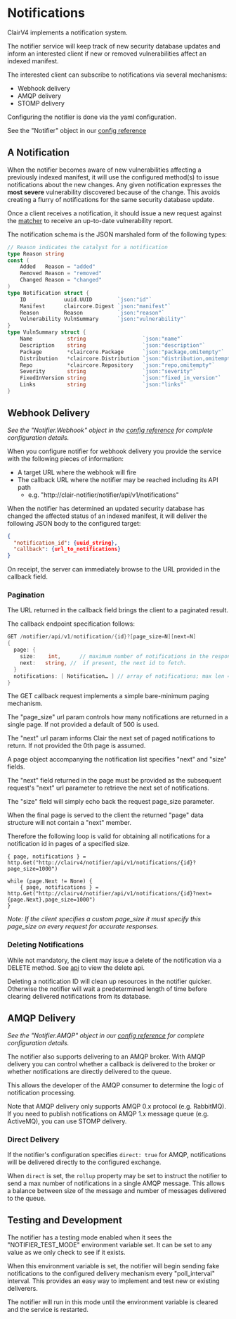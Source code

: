 # Notifications

ClairV4 implements a notification system.

The notifier service will keep track of new security database updates and inform an interested client if new or removed vulnerabilities affect an indexed manifest.

The interested client can subscribe to notifications via several mechanisms:
* Webhook delivery
* AMQP delivery
* STOMP delivery

Configuring the notifier is done via the yaml configuration. 

See the "Notifier" object in our [config reference](../reference/config.md)

## A Notification

When the notifier becomes aware of new vulnerabilities affecting a previously indexed manifest, it will use the configured method(s) to issue notifications about the new changes. Any given notification expresses the **most severe** vulnerability discovered because of the change. This avoids creating a flurry of notifications for the same security database update. 

Once a client receives a notification, it should issue a new request against the [matcher](../reference/matcher.md) to receive an up-to-date vulnerability report.

The notification schema is the JSON marshaled form of the following types:

```go
// Reason indicates the catalyst for a notification
type Reason string
const (
	Added   Reason = "added"
	Removed Reason = "removed"
	Changed Reason = "changed"
)
type Notification struct {
	ID            uuid.UUID        `json:"id"`
	Manifest      claircore.Digest `json:"manifest"`
	Reason        Reason           `json:"reason"`
	Vulnerability VulnSummary      `json:"vulnerability"`
}
type VulnSummary struct {
	Name           string                  `json:"name"`
	Description    string                  `json:"description"`
	Package        *claircore.Package      `json:"package,omitempty"`
	Distribution   *claircore.Distribution `json:"distribution,omitempty"`
	Repo           *claircore.Repository   `json:"repo,omitempty"`
	Severity       string                  `json:"severity"`
	FixedInVersion string                  `json:"fixed_in_version"`
	Links          string                  `json:"links"`
}
```

## Webhook Delivery
*See the "Notifier.Webhook" object in the [config reference](../reference/config.md) for complete configuration details.*

When you configure notifier for webhook delivery you provide the service with the following pieces of information:
* A target URL where the webhook will fire
* The callback URL where the notifier may be reached including its API path
    * e.g. "http://clair-notifier/notifier/api/v1/notifications"

When the notifier has determined an updated security database has changed the affected status of an indexed manifest, it will deliver the following JSON body to the configured target:
```json
{
  "notification_id": {uuid_string},
  "callback": {url_to_notifications}
}
```

On receipt, the server can immediately browse to the URL provided in the callback field.

### Pagination

The URL returned in the callback field brings the client to a paginated result.

The callback endpoint specification follows:

```go
GET /notifier/api/v1/notification/{id}?[page_size=N][next=N]
{
  page: {
    size:    int,      // maximum number of notifications in the response 
    next:   string, //  if present, the next id to fetch.
  }
  notifications: [ Notification… ] // array of notifications; max len == page.size
}
```
The GET callback request implements a simple bare-minimum paging mechanism.

The "page_size" url param controls how many notifications are returned in a single page. 
If not provided a default of 500 is used.

The "next" url param informs Clair the next set of paged notifications to return. If not provided the 0th page is assumed.

A page object accompanying the notification list specifies "next" and "size" fields.

The "next" field returned in the page must be provided as the subsequent request's "next" url parameter to retrieve the next set of notifications.

The "size" field will simply echo back the request page_size parameter.

When the final page is served to the client the returned "page" data structure will not contain a "next" member.

Therefore the following loop is valid for obtaining all notifications for a notification id in pages of a specified size.

```
{ page, notifications } = http.Get("http://clairv4/notifier/api/v1/notifications/{id}?page_size=1000")

while (page.Next != None) {
    { page, notifications } = http.Get("http://clairv4/notifier/api/v1/notifications/{id}?next={page.Next},page_size=1000")
}
```

*Note: If the client specifies a custom page_size it must specify this page_size on every request for accurate responses.*

### Deleting Notifications

While not mandatory, the client may issue a delete of the notification via a DELETE method. See [api](../howto/api.md) to view the delete api.

Deleting a notification ID will clean up resources in the notifier quicker. Otherwise the notifier will wait a predetermined length of time before clearing delivered notifications from its database.

## AMQP Delivery
*See the "Notifier.AMQP" object in our [config reference](../reference/config.md) for complete configuration details.*

The notifier also supports delivering to an AMQP broker. With AMQP delivery you can control whether a callback is delivered to the broker or whether notifications are directly delivered to the queue.

This allows the developer of the AMQP consumer to determine the logic of notification processing.

Note that AMQP delivery only supports AMQP 0.x protocol (e.g. RabbitMQ). If you need to publish notifications on AMQP 1.x message queue (e.g. ActiveMQ), you can use STOMP delivery.

### Direct Delivery

If the notifier's configuration specifies `direct: true` for AMQP, notifications will be delivered directly to the configured exchange.

When `direct` is set, the `rollup` property may be set to instruct the notifier to send a max number of notifications in a single AMQP message. This allows a balance between size of the message and number of messages delivered to the queue.

## Testing and Development

The notifier has a testing mode enabled when it sees the "NOTIFIER_TEST_MODE" environment variable set. It can be set to any value as we only check to see if it exists.

When this environment variable is set, the notifier will begin sending fake notifications to the configured delivery mechanism every "poll_interval" interval. This provides an easy way to implement and test new or existing deliverers.

The notifier will run in this mode until the environment variable is cleared and the service is restarted.
